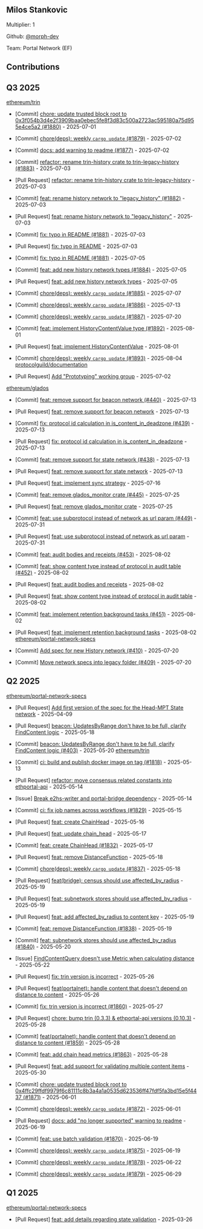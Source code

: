 
## Milos Stankovic
Multiplier: 1

Github: [@morph-dev](https://github.com/morph-dev)

Team: Portal Network (EF)

## Contributions

## Q3 2025


[ethereum/trin](https://github.com/ethereum/trin)
* [Commit] [chore: update trusted block root to 0x3f054b3d4e2f3909baa0ebec5fe8f3d83c500a2723ac595180a75d955e4ce5a2 (#1880)](https://github.com/ethereum/trin/commit/1564d7e18645bbb01f6df1138a72b4a07ff207f2) - 2025-07-01

* [Commit] [chore(deps): weekly `cargo update` (#1879)](https://github.com/ethereum/trin/commit/e62cf2843f887aa09c948b8b39e9672196191289) - 2025-07-02
* [Commit] [docs: add warning to readme (#1877)](https://github.com/ethereum/trin/commit/7be53657185220d01c42c81fd4e180ba2da0f056) - 2025-07-02
* [Commit] [refactor: rename trin-history crate to trin-legacy-history (#1883)](https://github.com/ethereum/trin/commit/6cae58c8419a3eb91fe811ed190858ec2215460b) - 2025-07-03
* [Pull Request] [refactor: rename trin-history crate to trin-legacy-history](https://github.com/ethereum/trin/pull/1883) - 2025-07-03
* [Commit] [feat: rename history network to "legacy_history" (#1882)](https://github.com/ethereum/trin/commit/39c1c45d20c6d3d6259e487f58eb39a617c557cf) - 2025-07-03
* [Pull Request] [feat: rename history network to "legacy_history"](https://github.com/ethereum/trin/pull/1882) - 2025-07-03
* [Commit] [fix: typo in README (#1881)](https://github.com/ethereum/trin/commit/c3cfe96e5462d349e9d1bfe37a3f696771bff465) - 2025-07-03
* [Pull Request] [fix: typo in README](https://github.com/ethereum/trin/pull/1881) - 2025-07-03
* [Commit] [fix: typo in README (#1881)](https://github.com/ethereum/trin/commit/c3cfe96e5462d349e9d1bfe37a3f696771bff465) - 2025-07-05
* [Commit] [feat: add new history network types (#1884)](https://github.com/ethereum/trin/commit/bc14ab0718623b9471c8769f6e74f78d9f2afd8a) - 2025-07-05
* [Pull Request] [feat: add new history network types](https://github.com/ethereum/trin/pull/1884) - 2025-07-05
* [Commit] [chore(deps): weekly `cargo update` (#1885)](https://github.com/ethereum/trin/commit/ba9a7f0358101bdcba7198f23c7d83f750c80b8b) - 2025-07-07
* [Commit] [chore(deps): weekly `cargo update` (#1886)](https://github.com/ethereum/trin/commit/45241a3621efc0ee00c6c22f8211dc76caac6b9c) - 2025-07-13
* [Commit] [chore(deps): weekly `cargo update` (#1887)](https://github.com/ethereum/trin/commit/eda2666dd0e17d1d84b28a2f1528d317fe4ca700) - 2025-07-20
* [Commit] [feat: implement HistoryContentValue type (#1892)](https://github.com/ethereum/trin/commit/00be3fcc6a2176dd92cd4e731d5fd87dda48f1cd) - 2025-08-01
* [Pull Request] [feat: implement HistoryContentValue](https://github.com/ethereum/trin/pull/1892) - 2025-08-01
* [Commit] [chore(deps): weekly `cargo update` (#1893)](https://github.com/ethereum/trin/commit/c355f409405837d40da0126050b922616d9e0fe7) - 2025-08-04
[protocolguild/documentation](https://github.com/protocolguild/documentation)
* [Pull Request] [Add "Prototyping" working group](https://github.com/protocolguild/documentation/pull/363) - 2025-07-02

[ethereum/glados](https://github.com/ethereum/glados)
* [Commit] [feat: remove support for beacon network (#440)](https://github.com/ethereum/glados/commit/8aec126c29a73134c0ee179f3d7b790a1099ab5f) - 2025-07-13
* [Pull Request] [feat: remove support for beacon network](https://github.com/ethereum/glados/pull/440) - 2025-07-13
* [Commit] [fix: protocol id calculation in is_content_in_deadzone (#439)](https://github.com/ethereum/glados/commit/2d84f669991f0c2b768ab728a328429705431eb6) - 2025-07-13
* [Pull Request] [fix: protocol id calculation in is_content_in_deadzone](https://github.com/ethereum/glados/pull/439) - 2025-07-13
* [Commit] [feat: remove support for state network (#438)](https://github.com/ethereum/glados/commit/f37f33b7ae3b771e6c4e2f3484135540937e8fe6) - 2025-07-13
* [Pull Request] [feat: remove support for state network](https://github.com/ethereum/glados/pull/438) - 2025-07-13
* [Pull Request] [feat: implement sync strategy](https://github.com/ethereum/glados/pull/442) - 2025-07-16

* [Commit] [feat: remove glados_monitor crate (#445)](https://github.com/ethereum/glados/commit/3ca8be3b836a7cd44b2e46a76d3f34c820bc923a) - 2025-07-25
* [Pull Request] [feat: remove glados_monitor crate](https://github.com/ethereum/glados/pull/445) - 2025-07-25
* [Commit] [feat: use subprotocol instead of network as url param (#449)](https://github.com/ethereum/glados/commit/8d4ff645daa90ee202086d098c313179d35635bb) - 2025-07-31
* [Pull Request] [feat: use subprotocol instead of network as url param](https://github.com/ethereum/glados/pull/449) - 2025-07-31
* [Commit] [feat: audit bodies and receipts (#453)](https://github.com/ethereum/glados/commit/573fd5317be6556967ee9cd33ae5e800c394a907) - 2025-08-02
* [Commit] [feat: show content type instead of protocol in audit table (#452)](https://github.com/ethereum/glados/commit/f86fa8ff0c8dcadf0638b9c349f5f98858837623) - 2025-08-02
* [Pull Request] [feat: audit bodies and receipts](https://github.com/ethereum/glados/pull/453) - 2025-08-02
* [Pull Request] [feat: show content type instead of protocol in audit table](https://github.com/ethereum/glados/pull/452) - 2025-08-02
* [Commit] [feat: implement retention background tasks (#451)](https://github.com/ethereum/glados/commit/98f493ab6c3c202e3da3819bea996743c8462755) - 2025-08-02
* [Pull Request] [feat: implement retention background tasks](https://github.com/ethereum/glados/pull/451) - 2025-08-02
[ethereum/portal-network-specs](https://github.com/ethereum/portal-network-specs)
* [Commit] [Add spec for new History network (#410)](https://github.com/ethereum/portal-network-specs/commit/e9d7ba8ef01714471d6b2358ca8a0be5989bd7ed) - 2025-07-20
* [Commit] [Move network specs into legacy folder (#409)](https://github.com/ethereum/portal-network-specs/commit/0bf9995eb39983e2bcc34f1cf40d0ea01b078e2d) - 2025-07-20
## Q2 2025


[ethereum/portal-network-specs](https://github.com/ethereum/portal-network-specs)
* [Pull Request] [Add first version of the spec for the Head-MPT State network](https://github.com/ethereum/portal-network-specs/pull/389) - 2025-04-09

* [Pull Request] [beacon: UpdatesByRange don't have to be full, clarify FindContent logic](https://github.com/ethereum/portal-network-specs/pull/403) - 2025-05-18
* [Commit] [beacon: UpdatesByRange don't have to be full, clarify FindContent logic (#403)](https://github.com/ethereum/portal-network-specs/commit/243db7b19fbf17d1069972005cde51154d2fbea2) - 2025-05-20
[ethereum/trin](https://github.com/ethereum/trin)
* [Commit] [ci: build and publish docker image on tag (#1818)](https://github.com/ethereum/trin/commit/964e5613a0eba91cb700d7312add1709ca517345) - 2025-05-13
* [Pull Request] [refactor: move consensus related constants into ethportal-api](https://github.com/ethereum/trin/pull/1825) - 2025-05-14
* [Issue] [Break e2hs-writer and portal-bridge dependency](https://github.com/ethereum/trin/issues/1824) - 2025-05-14
* [Commit] [ci: fix job names across workflows (#1829)](https://github.com/ethereum/trin/commit/e47418e43ee8353e65f2a2164f6ecab91f1f0fb5) - 2025-05-15
* [Pull Request] [feat: create ChainHead](https://github.com/ethereum/trin/pull/1832) - 2025-05-16
* [Pull Request] [feat: update chain_head](https://github.com/ethereum/trin/pull/1836) - 2025-05-17
* [Commit] [feat: create ChainHead (#1832)](https://github.com/ethereum/trin/commit/a978748a12736b84a31a2e37c2dc7d6e2ad1700c) - 2025-05-17
* [Pull Request] [feat: remove DistanceFunction](https://github.com/ethereum/trin/pull/1838) - 2025-05-18
* [Commit] [chore(deps): weekly `cargo update` (#1837)](https://github.com/ethereum/trin/commit/25585ef477e942e9c91d1c3805eed7e883a126d8) - 2025-05-18
* [Pull Request] [feat(bridge): census should use affected_by_radius](https://github.com/ethereum/trin/pull/1841) - 2025-05-19
* [Pull Request] [feat: subnetwork stores should use affected_by_radius](https://github.com/ethereum/trin/pull/1840) - 2025-05-19
* [Pull Request] [feat: add affected_by_radius to content key](https://github.com/ethereum/trin/pull/1839) - 2025-05-19
* [Commit] [feat: remove DistanceFunction (#1838)](https://github.com/ethereum/trin/commit/2ed36189c4601baed0a656404e65a9b2a60ab774) - 2025-05-19
* [Commit] [feat: subnetwork stores should use affected_by_radius (#1840)](https://github.com/ethereum/trin/commit/adfa490e1455ff3a922902ec10be37072b4233a7) - 2025-05-20
* [Issue] [FindContentQuery doesn't use Metric when calculating distance](https://github.com/ethereum/trin/issues/1853) - 2025-05-22
* [Pull Request] [fix: trin version is incorrect](https://github.com/ethereum/trin/pull/1860) - 2025-05-26
* [Pull Request] [feat(portalnet): handle content that doesn't depend on distance to content](https://github.com/ethereum/trin/pull/1859) - 2025-05-26
* [Commit] [fix: trin version is incorrect (#1860)](https://github.com/ethereum/trin/commit/aa17f0a18f05de294c24474919881e6a1d98be87) - 2025-05-27
* [Pull Request] [chore: bump trin (0.3.3) & ethportal-api versions (0.10.3)](https://github.com/ethereum/trin/pull/1865) - 2025-05-28
* [Commit] [feat(portalnet): handle content that doesn't depend on distance to content (#1859)](https://github.com/ethereum/trin/commit/cc9c5f5eb081c261a3417b1f5edadd6a12588939) - 2025-05-28
* [Commit] [feat: add chain head metrics (#1863)](https://github.com/ethereum/trin/commit/c1d549223baf44798184565ff9209b216c2bb734) - 2025-05-28
* [Pull Request] [feat: add support for validating multiple content items](https://github.com/ethereum/trin/pull/1868) - 2025-05-30
* [Commit] [chore: update trusted block root to 0x4ffc29ffdf9979f6c81111c8b3a4a1a0535d623536ff47fdf5fa3bd15e5f4437 (#1871)](https://github.com/ethereum/trin/commit/ebc206702592f08d8174af9ea5d2f12bb6e1ae0c) - 2025-06-01
* [Commit] [chore(deps): weekly `cargo update` (#1872)](https://github.com/ethereum/trin/commit/3002a02180b8a07491dfb48ac0f6d219de4ab52b) - 2025-06-01
* [Pull Request] [docs: add "no longer supported" warning to readme](https://github.com/ethereum/trin/pull/1877) - 2025-06-19
* [Commit] [feat: use batch validation (#1870)](https://github.com/ethereum/trin/commit/e1a066693107a827f467036b444fc04213243db1) - 2025-06-19
* [Commit] [chore(deps): weekly `cargo update` (#1875)](https://github.com/ethereum/trin/commit/e7ec4372c3fd3e5d33065c6f9597083c14d74048) - 2025-06-19
* [Commit] [chore(deps): weekly `cargo update` (#1878)](https://github.com/ethereum/trin/commit/0d6309b3408c34f13e1be6c909aff57c31450af2) - 2025-06-22
* [Commit] [chore(deps): weekly `cargo update` (#1879)](https://github.com/ethereum/trin/commit/e62cf2843f887aa09c948b8b39e9672196191289) - 2025-06-29
## Q1 2025

[ethereum/portal-network-specs](https://github.com/ethereum/portal-network-specs)
* [Pull Request] [feat: add details regarding state validation](https://github.com/ethereum/portal-network-specs/pull/384) - 2025-03-26
